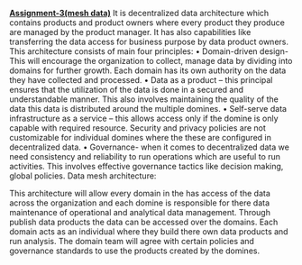 <ins> **Assignment-3(mesh data)</ins>**
It is decentralized data architecture which contains products and product owners where every product they produce are managed by the product manager.
It has also capabilities like transferring the data access for business purpose by data product owners.
This architecture consists of main four principles: 
•	Domain-driven design- This will encourage the organization to collect, manage data by dividing into domains for further growth. Each domain has its own authority on the data they have collected and processed.
•	Data as a product – this principal ensures that the utilization of the data is done in a secured and understandable manner. This also involves maintaining the quality of the data this data is distributed around the multiple domines.
•	Self-serve data infrastructure as a service – this allows access only if the domine is only capable with required resource. Security and privacy policies are not customizable for individual domines where the these are configured in decentralized data.
•	Governance- when it comes to decentralized data we need consistency and reliability to run operations which are useful to run activities. This involves effective governance tactics like decision making, global policies.
Data mesh architecture:
 
This architecture will allow every domain in the has access of the data across the organization and each domine is responsible for there data maintenance of operational and analytical data management. 
Through publish data products the data can be accessed over the domains. Each domain acts as an individual where they build there own data products and run analysis. 
The domain team will agree with certain policies and governance standards to use the products created by the domines.
